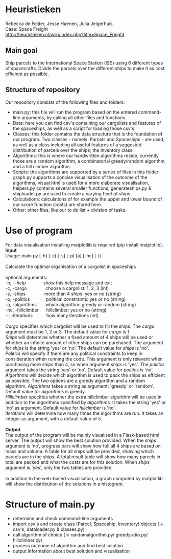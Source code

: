 # Heuristieken
Rebecca de Feijter, Jesse Haenen, Julia Jelgerhuis <br />
Case: Space Freight <br />
http://heuristieken.nl/wiki/index.php?title=Space_Freight

## Main goal
Ship parcels to the International Space Station (ISS) using 6 different types of spacecrafts.
Divide the parcels over the different ships to make it as cost efficient as possible.

## Structure of repository
Our repository consists of the following files and folders: 
* main.py: this file will run the program based on the entered command-line arguments, by calling all other files
  and functions.
* Data: here you can find csv's containing our cargolists and features of the spaceships, as well as a script 
  for loading those csv's.
* Classes: this folder contains the data structure that is the foundation of our program. Two classes - namely 
  Parcels and Spaceships - are used, as well as a class including all useful features of a suggested distribution of
  parcels over the ships; the Inventory class.
* Algorithms: this is where our handwritten algorithms reside, currently those are a random algorithm, a combinatorial greedy/random
  algorithm, and a hill climber algorithm.
* Scripts: the algorithms are supported by a series of files in this folder: graph.py supports a concise 
  visualisation of the outcome of the algorithms, visual.html is used for a more elaborate visualisation, helpers.py 
  contains several smaller functions, generateships.py & shiploader.py are used to create a varying fleet of ships.
* Calculations: calculations of for example the upper and lower bound of our score function (costs) are stored here.
* Other: other files, like our to do list + division of tasks.


# Use of program
For data visualisation installing matplotlib is required (pip install matplotlib).<br />
**Input**<br />
Usage: main.py [-h] [-c] [-s] [-p] [a] [-hc] [-i]<br />
<br />
Calculate the optimal organisation of a cargolist in spaceships<br />
<br />
optional arguments:<br />
  -h, --help&nbsp;&nbsp;&nbsp;&nbsp;&nbsp;&nbsp;&nbsp;&nbsp;&nbsp;&nbsp;&nbsp;&nbsp;&nbsp;&nbsp;show this help message and exit<br />
  -c, -cargo &nbsp;&nbsp;&nbsp;&nbsp;&nbsp;&nbsp;&nbsp;&nbsp;&nbsp;&nbsp;&nbsp;&nbsp;&nbsp;&nbsp;choose a cargolist: 1, 2, 3 (int)<br />
  -s, -ships &nbsp;&nbsp;&nbsp;&nbsp;&nbsp;&nbsp;&nbsp;&nbsp;&nbsp;&nbsp;&nbsp;&nbsp;&nbsp;&nbsp;more than 4 ships: yes or no (string)<br />
  -p, -politics &nbsp;&nbsp;&nbsp;&nbsp;&nbsp;&nbsp;&nbsp;&nbsp;&nbsp;&nbsp;&nbsp;&nbsp;political constraints: yes or no (string)<br />
  -a, -algorithms &nbsp;&nbsp;&nbsp;&nbsp;&nbsp;&nbsp;which algorithm: greedy or random (string)<br />
  -hc, -hillclimber&nbsp;&nbsp;&nbsp;&nbsp;&nbsp;&nbsp;hillclimber: yes or no (string)<br />
  -i, -iterations &nbsp;&nbsp;&nbsp;&nbsp;&nbsp;&nbsp;&nbsp;&nbsp;&nbsp;&nbsp;how many iterations (int)<br />
<br />
*Cargo* specifies which cargolist will be used to fill the ships. The *cargo* argument must be 1, 2 or 3. The default value for *cargo* is 1. <br />
*Ships* will determine whether a fixed amount of 4 ships will be used or whether an infinite amount of other ships can be purchased. The argument for *ships* is the string 'yes' or 'no'. The default value for *ships* is 'no'. <br />
*Politics* will specify if there are any political constraints to keep in consideration when running the code. This argument is only relevant when purchasing more ships than 4, so when argument *ships* is 'yes'. The *politics* argument takes the string 'yes' or 'no'. Default value for *politics* is 'no'. <br />
*Algorithms* will decide which algorithm is used to pack the ships as efficient as possible. The two options are a greedy algorithm and a random algorithm. *Algorithms* takes a string as argument: 'greedy' or 'random'. Default value for *algorithms* is greedy.<br />
*Hillclimber* specifies whether the extra hillclimber algorithm will be used in addition to the algorithms specified by *algorithms*. It takes the string 'yes' or 'no' as argument. Default value for *hillclimber* is 'no'.<br />
*Iterations* will determine how many times the algorithms are run. It takes an integer as argument, with a default value of 5.<br />
<br />
**Output**<br />
The output of the program will be mainly visualised in a Flask-based html server. The output will show the best solution provided. When the *ships* argument is 'no', progress bars will show how full all 4 ships are based on mass and volume. A table for all ships will be provided, showing which parcels are in the ships. A total result table will show how many parcels in total are packed and what the costs are for this solution. When *ships* argument is 'yes', only the two tables are provided. <br />
<br />
In addition to the web-based visualisation, a graph computed by matplotlib will show the distribution of the solutions in a histogram.

# Structure of main.py
- determine and check command-line arguments
- import csv's and create class (Parcel, Spaceship, Inventory) objects (-> csv's, dataloader.py & classes.py)
- call algorithm of choice (-> randomalgorithm.py/ greedyratio.py/ hillclimber.py)
- process outcome of algorithm and find best solution
- output information about best solution and visualisation

